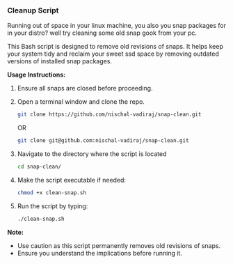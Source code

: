 ### Cleanup Script

Running out of space in your linux machine, you also you snap packages for in your distro? well try cleaning some old snap gook from your pc.

This Bash script is designed to remove old revisions of snaps. It helps keep your system tidy and reclaim your sweet ssd space by removing outdated versions of installed snap packages.

**Usage Instructions:**
1. Ensure all snaps are closed before proceeding.
2. Open a terminal window and clone the repo.
   ```bash
   git clone https://github.com/nischal-vadiraj/snap-clean.git
   ```
   OR
   ```bash
   git clone git@github.com:nischal-vadiraj/snap-clean.git
   ```
3. Navigate to the directory where the script is located

   ```bash
   cd snap-clean/
   ```
4. Make the script executable if needed:

    ```bash
    chmod +x clean-snap.sh
    ```
5. Run the script by typing:
    ```bash
    ./clean-snap.sh
    ```

**Note:**
- Use caution as this script permanently removes old revisions of snaps.
- Ensure you understand the implications before running it.


